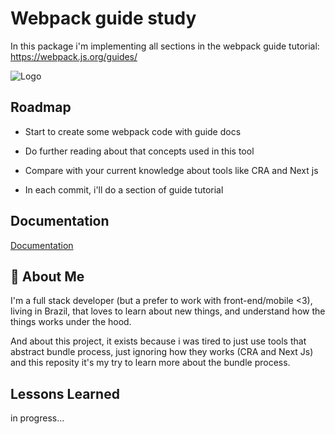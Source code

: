 # Webpack guide study

In this package i'm implementing all sections in the webpack guide tutorial: https://webpack.js.org/guides/

![Logo](https://raw.githubusercontent.com/webpack/media/master/logo/logo-on-dark-bg.svg)

## Roadmap

- Start to create some webpack code with guide docs

- Do further reading about that concepts used in this tool

- Compare with your current knowledge about tools like CRA and Next js

- In each commit, i'll do a section of guide tutorial

  
## Documentation

[Documentation](https://webpack.js.org/guides/)

  
## 🚀 About Me
I'm a full stack developer (but a prefer to work with front-end/mobile <3), living in Brazil, that loves to learn about new things, and understand how the things works under the hood. 

And about this project, it exists because i was tired to just use tools that abstract bundle process, just ignoring how they works (CRA and Next Js) and this reposity it's my try to learn more about the bundle process.

  
## Lessons Learned

in progress...
